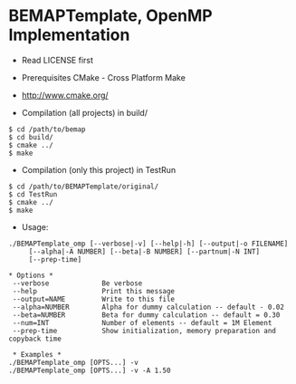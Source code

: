 BEMAPTemplate, OpenMP Implementation
=========================================

* Read LICENSE first

* Prerequisites
CMake - Cross Platform Make
- http://www.cmake.org/
 
* Compilation (all projects) in build/

```
$ cd /path/to/bemap
$ cd build/
$ cmake ../
$ make
```

* Compilation (only this project) in TestRun

```
$ cd /path/to/BEMAPTemplate/original/
$ cd TestRun
$ cmake ../
$ make
```

* Usage:
```
./BEMAPTemplate_omp [--verbose|-v] [--help|-h] [--output|-o FILENAME]
     [--alpha|-A NUMBER] [--beta|-B NUMBER] [--partnum|-N INT]
     [--prep-time]

* Options *
 --verbose             Be verbose
 --help                Print this message
 --output=NAME         Write to this file
 --alpha=NUMBER        Alpha for dummy calculation -- default - 0.02
 --beta=NUMBER         Beta for dummy calculation -- default = 0.30
 --num=INT             Number of elements -- default = 1M Element
 --prep-time           Show initialization, memory preparation and copyback time

 * Examples *
./BEMAPTemplate_omp [OPTS...] -v
./BEMAPTemplate_omp [OPTS...] -v -A 1.50
```